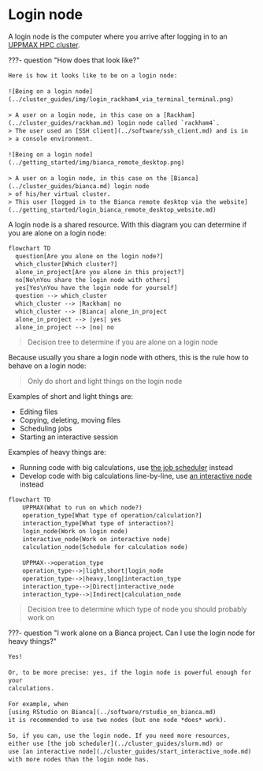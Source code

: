 # Login node

A login node is the computer where you arrive after logging in
to an [UPPMAX HPC cluster](../cluster_guides/uppmax_cluster.md).

???- question "How does that look like?"

    Here is how it looks like to be on a login node:

    ![Being on a login node](../cluster_guides/img/login_rackham4_via_terminal_terminal.png)

    > A user on a login node, in this case on a [Rackham](../cluster_guides/rackham.md) login node called `rackham4`.
    > The user used an [SSH client](../software/ssh_client.md) and is in
    > a console environment.

    ![Being on a login node](../getting_started/img/bianca_remote_desktop.png)

    > A user on a login node, in this case on the [Bianca](../cluster_guides/bianca.md) login node
    > of his/her virtual cluster.
    > This user [logged in to the Bianca remote desktop via the website](../getting_started/login_bianca_remote_desktop_website.md)

A login node is a shared resource.
With this diagram you can determine if you are alone on a login node:

```mermaid
flowchart TD
  question[Are you alone on the login node?]
  which_cluster[Which cluster?]
  alone_in_project[Are you alone in this project?]
  no[No\nYou share the login node with others]
  yes[Yes\nYou have the login node for yourself]
  question --> which_cluster
  which_cluster --> |Rackham| no
  which_cluster --> |Bianca| alone_in_project
  alone_in_project --> |yes| yes
  alone_in_project --> |no| no
```

> Decision tree to determine if you are alone on a login node

Because usually you share a login node with others,
this is the rule how to behave on a login node:

> Only do short and light things on the login node

Examples of short and light things are:

- Editing files
- Copying, deleting, moving files
- Scheduling jobs
- Starting an interactive session

Examples of heavy things are:

- Running code with big calculations,
  use [the job scheduler](../cluster_guides/slurm.md) instead
- Develop code with big calculations line-by-line,
  use [an interactive node](./cluster_guides/start_interactive_node.md) instead

```mermaid
flowchart TD
    UPPMAX(What to run on which node?)
    operation_type[What type of operation/calculation?]
    interaction_type[What type of interaction?]
    login_node(Work on login node)
    interactive_node(Work on interactive node)
    calculation_node(Schedule for calculation node)

    UPPMAX-->operation_type
    operation_type-->|light,short|login_node
    operation_type-->|heavy,long|interaction_type
    interaction_type-->|Direct|interactive_node
    interaction_type-->|Indirect|calculation_node
```

> Decision tree to determine which type of node you should probably work on

???- question "I work alone on a Bianca project. Can I use the login node for heavy things?"

    Yes!

    Or, to be more precise: yes, if the login node is powerful enough for your 
    calculations. 

    For example, when
    [using RStudio on Bianca](../software/rstudio_on_bianca.md)
    it is recommended to use two nodes (but one node *does* work).

    So, if you can, use the login node. If you need more resources,
    either use [the job scheduler](../cluster_guides/slurm.md) or
    use [an interactive node](./cluster_guides/start_interactive_node.md)
    with more nodes than the login node has.

